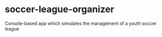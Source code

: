 # soccer-league-organizer
Console-based app which simulates the management of a youth soccer league
